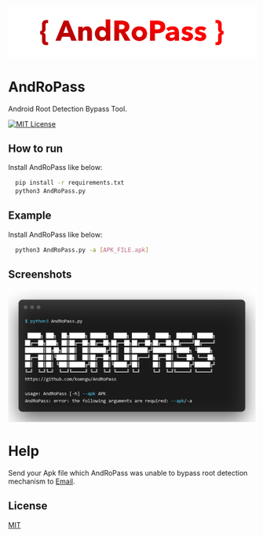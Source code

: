 
![Logo](https://github.com/koengu/AndRoPass/raw/main/utils/resource/AndropasslogoNew.png)


#  AndRoPass


Android Root Detection Bypass Tool.


[![MIT License](https://img.shields.io/badge/License-MIT-green.svg)](https://choosealicense.com/licenses/mit/)


## How to run

Install AndRoPass like below:

```bash
  pip install -r requirements.txt
  python3 AndRoPass.py
```
    
## Example
Install AndRoPass like below:
```bash
  python3 AndRoPass.py -a [APK_FILE.apk]
```
## Screenshots

![App Screenshot](https://github.com/koengu/AndRoPass/raw/main/utils/resource/screenshot.png)


#  Help


Send your Apk file which AndRoPass was unable to bypass root detection mechanism to [Email](mailto:koengu@protonmail.com).



## License

[MIT](https://choosealicense.com/licenses/mit/)

